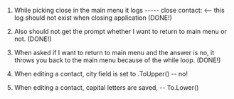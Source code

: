 1. While picking close in the main menu it logs ----- close contact: <-- this log should not exist when closing application (DONE!)

2. Also should not get the prompt whether I want to return to main menu or not. (DONE!)

3. When asked if I want to return to main menu and the answer is no, it throws you back to the main menu because of the while loop. (DONE!)

4. When editing a contact, city field is set to .ToUpper() -- no!

5. When editing a contact, capital letters are saved, -- To.Lower()
